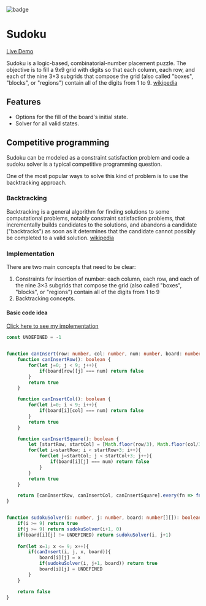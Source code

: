 ![badge](https://img.shields.io/badge/RobertChinem-Sudoku-blue)

# Sudoku
[Live Demo](https://robertchinem.github.io/sudoku/)

Sudoku is a logic-based, combinatorial-number placement puzzle. The objective is to fill a 9x9 grid with digits so that each column, each row, and each of the nine 3×3 subgrids that compose the grid (also called "boxes", "blocks", or "regions") contain all of the digits from 1 to 9. [wikipedia](https://en.wikipedia.org/wiki/Sudoku)

## Features
- Options for the fill of the board's initial state.
- Solver for all valid states.

## Competitive programming

Sudoku can be modeled as a constraint satisfaction problem and code a sudoku solver is a typical competitive programming question. 

One of the most popular ways to solve this kind of problem is to use the backtracking approach.

### Backtracking
Backtracking is a general algorithm for finding solutions to some computational problems, notably constraint satisfaction problems, that incrementally builds candidates to the solutions, and abandons a candidate ("backtracks") as soon as it determines that the candidate cannot possibly be completed to a valid solution. [wikipedia](https://en.wikipedia.org/wiki/https://en.wikipedia.org/wiki/Backtracking)

### Implementation
There are two main concepts that need to be clear:
1. Constraints for insertion of number: each column, each row, and each of the nine 3×3 subgrids that compose the grid (also called "boxes", "blocks", or "regions") contain all of the digits from 1 to 9
2. Backtracking concepts.

#### Basic code idea
[Click here to see my implementation](https://github.com/RobertChinem/sudoku/blob/main/src/Models/Sudoku.ts)

```typescript
const UNDEFINED = -1


function canInsert(row: number, col: number, num: number, board: number[][]): boolean{
    function canInsertRow(): boolean {
        for(let j=0; j < 9; j++){
            if(board[row][j] === num) return false
        }
        return true
    }

    function canInsertCol(): boolean {
        for(let i=0; i < 9; i++){
            if(board[i][col] === num) return false
        }
        return true
    }

    function canInsertSquare(): boolean {
        let [startRow, startCol] = [Math.floor(row/3), Math.floor(col/3)]
        for(let i=startRow; i < startRow+3; i++){
            for(let j=startCol; j < startCol+3; j++){
                if(board[i][j] === num) return false
            }
        }
        return true
    }

    return [canInsertRow, canInsertCol, canInsertSquare].every(fn => fn())
}


function sudokuSolver(i: number, j: number, board: number[][]): boolean{
    if(i >= 9) return true
    if(j >= 9) return sudokuSolver(i+1, 0)
    if(board[i][j] != UNDEFINED) return sudokuSolver(i, j+1)
    
    for(let x=1; x <= 9; x++){
        if(canInsert(i, j, x, board)){
            board[i][j] = x
            if(sudokuSolver(i, j+1, board)) return true
            board[i][j] = UNDEFINED
        }
    }

    return false
}
```

